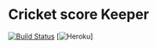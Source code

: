 # Cricket score Keeper

[![Build Status](https://travis-ci.org/dyllanhope/cricket-score-keeper.svg?branch=master)](https://travis-ci.org/dyllanhope/cricket-score-keeper) [![Heroku](https://heroku-badge.herokuapp.com/?app=cricket-match-scorer)]

